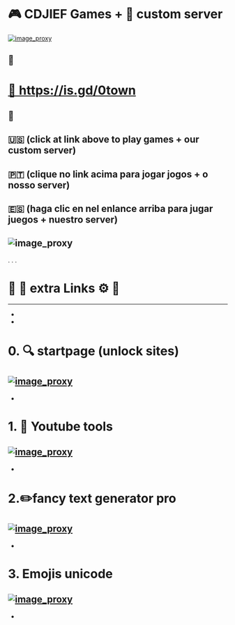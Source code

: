 # 🎮 CDJIEF Games + 🍎 custom server 

<a href="http://0123jogos.webnode.com">![image_proxy](https://i.postimg.cc/1XRFz5d1/cdjieftown.png)</a>


📌 
--------------

<body>
 <h1><a href="https://0123jogos.webnode.com" rel="nofollow" target="_blank">🔗 https://is.gd/0town</a></h1>
 </body>

📌 
--------------


🇺🇸  (click at link above to play games + our custom server) 
-
🇵🇹  (clique no link acima para jogar jogos + o nosso server) 
-
🇪🇸  (haga clic en nel enlance arriba para jugar juegos + nuestro server)
-


 ![image_proxy](https://i.postimg.cc/kM8ZdK8s/gtl.png)
 -
 .
 .
 .
 #  <h1>🔗 🦜 extra Links ⚙️ 🔨</h1>
 ----------------
-
-
# 0. 🔍 startpage (unlock sites)

<a href="https://startpage.com">![image_proxy](https://icons.iconarchive.com/icons/aha-soft/free-global-security/128/Global-Network-icon.png)</a>
-
-
# 1. 🎈 Youtube tools

<a href="https://cdjief.webnode.com/ytferramentas">![image_proxy](https://icons.iconarchive.com/icons/guillendesign/variations-3/128/Youtube-icon.png)</a>
-
-
# 2.✏️fancy text generator pro

<a href="https://cdjief.github.io/apps/textogerador">![image_proxy](https://icons.iconarchive.com/icons/emoopo/darktheme-folder/128/Folder-Text-Fonts-icon.png)</a>
-
-
# 3. Emojis unicode

<a href="https://cdjief.php1h.com/viewtopic.php?f=300&t=4811">![image_proxy](https://icons.iconarchive.com/icons/designbolts/religious-symbol/128/Raelian-symbol-icon.png)</a>
-
-

